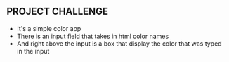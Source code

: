 ## PROJECT CHALLENGE
- It's a simple color app
- There is an input field that takes in html color names
- And right above the input is a box that display the color that was typed in the input